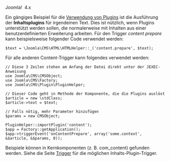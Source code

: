 <!-- Filename: J4.x:Triggering_content_plugins_in_your_extension / Display title: Inhaltsplugins in eigenen Erweiterungen auslösen -->

Joomla!  4.x

Ein gängiges Beispiel für die [Verwendung von
Plugins](https://docs.joomla.org/Supporting_plugins_in_your_component "Special:MyLanguage/Supporting plugins in your component")
ist die Ausführung der **Inhaltsplugins** für irgendeinen Text. Dies ist
nützlich, wenn Plugins unterstützt werden sollen, die normalerweise mit
Inhalten aus einer benutzerdefinierten Erweiterung arbeiten. Für den
Trigger *content prepare* kann beispielsweise folgender Code verwendet
werden:

    $text = \Joomla\CMS\HTML\HTMLHelper::_('content.prepare', $text);

Für alle anderen Content-Trigger kann folgendes verwendet werden:

    // Diese 3 Zeilen stehen am Anfang der Datei direkt unter der JEXEC-Anweisung
    use Joomla\CMS\CMSObject;
    use Joomla\CMS\Factory;
    use Joomla\CMS\Plugin\PluginHelper;

    // Dieser Code geht in Methode der Komponente, die die Plugins auslöst
    $article = new \stdClass;
    $article->text = $text;

    // Falls nötig, mehr Parameter hinzufügen
    $params = new CMSObject;

    PluginHelper::importPlugin('content');
    $app = Factory::getApplication();
    $app->triggerEvent('onContentPrepare', array('some.context', &$article, &$params, 0));

Beispiele können in Kernkomponenten (z. B. com_content) gefunden werden.
Siehe die Seite
[Trigger](https://docs.joomla.org/Plugin/Events "Special:MyLanguage/Plugin/Events")
für die möglichen Inhalts-Plugin-Trigger.
